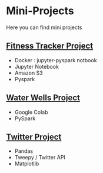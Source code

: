 # Mini-Projects
Here you can find mini projects

## [Fitness Tracker Project](https://github.com/ShalonnIngram/Mini-Projects/tree/main/Fitness_Tracker_Project)
- Docker : jupyter-pyspark notbook
- Jupyter Notebook
- Amazon S3
- Pyspark

## [Water Wells Project](https://github.com/ShalonnIngram/Mini-Projects/tree/main/Water_Wells_Project)
- Google Colab
- PySpark

## [Twitter Project](https://github.com/ShalonnIngram/Mini-Projects/tree/main/Twitter_Project) 
  - Pandas
  - Tweepy / Twitter API
  - Matplotlib


